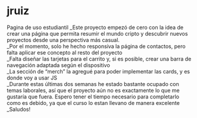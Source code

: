 # jruiz
Pagina de uso estudiantil 
_Este proyecto empezó de cero con la idea de crear una página que permita resumir el mundo cripto y descubrir nuevos proyectos desde una perspectiva más casual. <br>
_Por el momento, solo he hecho responsiva la página de contactos, pero falta aplicar ese concepto al resto del proyecto <br>
_Falta diseñar las tarjetas para el carrito y, si es posible, crear una barra de navegación adaptada según el dispositivo <br>
_La sección de “merch” la agregué para poder implementar las cards, y es donde voy a usar JS <br>
_Durante estas últimas dos semanas he estado bastante ocupado con temas laborales, así que el proyecto aún no es exactamente lo que me gustaría que fuera. Espero tener el tiempo necesario para completarlo como es debido, ya que el curso lo estan llevano de manera excelente <br>
_Saludos! <br>
